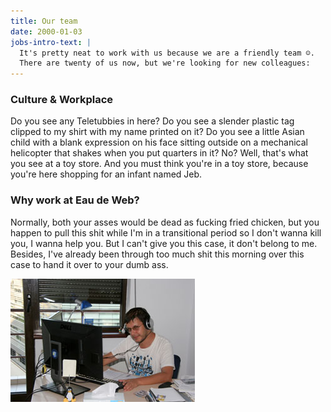 ```yaml
---
title: Our team
date: 2000-01-03
jobs-intro-text: |
  It's pretty neat to work with us because we are a friendly team ☺.
  There are twenty of us now, but we're looking for new colleagues:
---
```


### Culture & Workplace ###

Do you see any Teletubbies in here? Do you see a slender plastic tag clipped to 
my shirt with my name printed on it? Do you see a little Asian child with a blank 
expression on his face sitting outside on a mechanical helicopter that shakes 
when you put quarters in it? No? Well, that's what you see at a toy store. 
And you must think you're in a toy store, because you're here shopping for an 
infant named Jeb.

### Why work at Eau de Web? ###

<!-- start slipsum code -->

Normally, both your asses would be dead as fucking fried chicken, but you happen 
to pull this shit while I'm in a transitional period so I don't wanna kill you, 
I wanna help you. But I can't give you this case, it don't belong to me. 
Besides, I've already been through too much shit this morning over this case to 
hand it over to your dumb ass.

<span class="box"><img src="/images/team/team2011-1.jpg" /></span>
